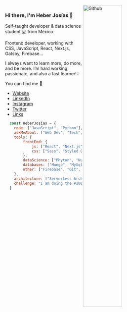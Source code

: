 <img width="50%" align="right" alt="Github" src="https://heberjosias.com/img/hero.svg" />

### Hi there, I'm Heber Josías 👋
Self-taught developer & data science student 💻  from México

Frontend developer, working with CSS, JavaScript, React, Next.js, Gatsby, Firebase...

I always want to learn more, do more, and be more. I’m hard working, passionate, and also a fast learner!💡

You can find me 🔭
- [Website](https://heberjosias.com/)
- [LinkedIn](https://www.linkedin.com/in/heberjosias/)
- [Instagram](https://www.instagram.com/josiasheber/)
- [Twitter](https://twitter.com/josiasheber/)
- [Links](https://beacons.ai/heberjosias/)


```js
  const HeberJosías = {
    code: ["JavaScript", "Python"],
    askMeAbout: ["Web Dev", "Tech", "Data Science"],
    tools: {
        frontEnd: {
            js: ["React", "Next.js", "Gatsby", "Jamstack"],
            css: ["Sass", "Styled Components"]
        },
        dataScience: ["Phyton", "NumPy", "Pandas", "SQL / NoSQL", "Data visualization", "Storytelling"],
        databases: ["Mongo", "MySql", "SqlServer"],
        other: ["Firebase", "Git", "GitHub"],
    },
    architecture: ["Serverless Architecture", "Progressive Web applications", "Single Page Applications"],    
    challenge: "I am doing the #100DaysOfCode challenge focused on Python"
  }
```


